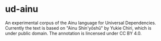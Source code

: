# ud-ainu
An experimental corpus of the Ainu language for Universal Dependencies.
Currently the text is based on "Ainu Shin'yōshū" by Yukie Chiri, which is under public domain. The annotation is lincensed under CC BY 4.0.